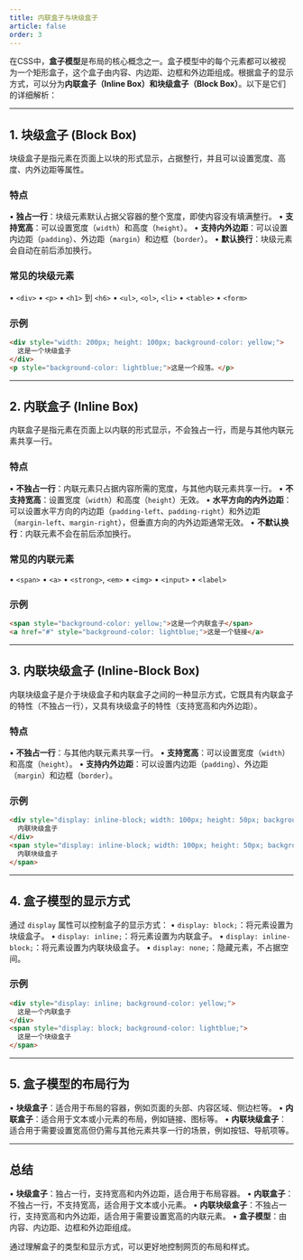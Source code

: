 ```yaml
---
title: 内联盒子与块级盒子
article: false
order: 3
---
```


在CSS中，**盒子模型**是布局的核心概念之一。盒子模型中的每个元素都可以被视为一个矩形盒子，这个盒子由内容、内边距、边框和外边距组成。根据盒子的显示方式，可以分为**内联盒子（Inline Box）**和**块级盒子（Block Box）**。以下是它们的详细解析：

---

## **1. 块级盒子 (Block Box)**
块级盒子是指元素在页面上以块的形式显示，占据整行，并且可以设置宽度、高度、内外边距等属性。

### 特点
• **独占一行**：块级元素默认占据父容器的整个宽度，即使内容没有填满整行。
• **支持宽高**：可以设置宽度（`width`）和高度（`height`）。
• **支持内外边距**：可以设置内边距（`padding`）、外边距（`margin`）和边框（`border`）。
• **默认换行**：块级元素会自动在前后添加换行。

### 常见的块级元素
• `<div>`
• `<p>`
• `<h1>` 到 `<h6>`
• `<ul>`, `<ol>`, `<li>`
• `<table>`
• `<form>`

### 示例
```html
<div style="width: 200px; height: 100px; background-color: yellow;">
  这是一个块级盒子
</div>
<p style="background-color: lightblue;">这是一个段落。</p>
```

---

## **2. 内联盒子 (Inline Box)**
内联盒子是指元素在页面上以内联的形式显示，不会独占一行，而是与其他内联元素共享一行。

### 特点
• **不独占一行**：内联元素只占据内容所需的宽度，与其他内联元素共享一行。
• **不支持宽高**：设置宽度（`width`）和高度（`height`）无效。
• **水平方向的内外边距**：可以设置水平方向的内边距（`padding-left`、`padding-right`）和外边距（`margin-left`、`margin-right`），但垂直方向的内外边距通常无效。
• **不默认换行**：内联元素不会在前后添加换行。

### 常见的内联元素
• `<span>`
• `<a>`
• `<strong>`, `<em>`
• `<img>`
• `<input>`
• `<label>`

### 示例
```html
<span style="background-color: yellow;">这是一个内联盒子</span>
<a href="#" style="background-color: lightblue;">这是一个链接</a>
```

---

## **3. 内联块级盒子 (Inline-Block Box)**
内联块级盒子是介于块级盒子和内联盒子之间的一种显示方式，它既具有内联盒子的特性（不独占一行），又具有块级盒子的特性（支持宽高和内外边距）。

### 特点
• **不独占一行**：与其他内联元素共享一行。
• **支持宽高**：可以设置宽度（`width`）和高度（`height`）。
• **支持内外边距**：可以设置内边距（`padding`）、外边距（`margin`）和边框（`border`）。

### 示例
```html
<div style="display: inline-block; width: 100px; height: 50px; background-color: yellow;">
  内联块级盒子
</div>
<span style="display: inline-block; width: 100px; height: 50px; background-color: lightblue;">
  内联块级盒子
</span>
```

---

## **4. 盒子模型的显示方式**
通过 `display` 属性可以控制盒子的显示方式：
• `display: block;`：将元素设置为块级盒子。
• `display: inline;`：将元素设置为内联盒子。
• `display: inline-block;`：将元素设置为内联块级盒子。
• `display: none;`：隐藏元素，不占据空间。

### 示例
```html
<div style="display: inline; background-color: yellow;">
  这是一个内联盒子
</div>
<span style="display: block; background-color: lightblue;">
  这是一个块级盒子
</span>
```

---

## **5. 盒子模型的布局行为**
• **块级盒子**：适合用于布局的容器，例如页面的头部、内容区域、侧边栏等。
• **内联盒子**：适合用于文本或小元素的布局，例如链接、图标等。
• **内联块级盒子**：适合用于需要设置宽高但仍需与其他元素共享一行的场景，例如按钮、导航项等。

---

## **总结**
• **块级盒子**：独占一行，支持宽高和内外边距，适合用于布局容器。
• **内联盒子**：不独占一行，不支持宽高，适合用于文本或小元素。
• **内联块级盒子**：不独占一行，支持宽高和内外边距，适合用于需要设置宽高的内联元素。
• **盒子模型**：由内容、内边距、边框和外边距组成。

通过理解盒子的类型和显示方式，可以更好地控制网页的布局和样式。
